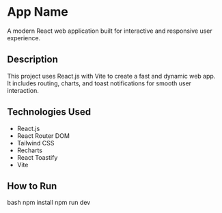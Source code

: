 #  App Name

A modern React web application built for interactive and responsive user experience.

##  Description
This project uses React.js with Vite to create a fast and dynamic web app.  
It includes routing, charts, and toast notifications for smooth user interaction.

## Technologies Used
- React.js  
- React Router DOM  
- Tailwind CSS  
- Recharts  
- React Toastify  
- Vite  

##  How to Run
bash
npm install
npm run dev
